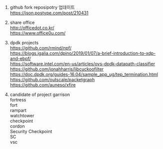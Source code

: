 1. github fork reposipotry 업데이트  
https://json.postype.com/post/210431

2. share office  
http://officedot.co.kr/  
https://www.office0u.com/  

3. dpdk projects  
https://github.com/rmind/npf/   
https://blogs.igalia.com/dpino/2019/01/07/a-brief-introduction-to-xdp-and-ebpf/   
https://software.intel.com/en-us/articles/ovs-dpdk-datapath-classifier  
https://github.com/jonahharris/libcuckoofilter  
https://doc.dpdk.org/guides-16.04/sample_app_ug/tep_termination.html  
https://github.com/outscale/packetgraph  
https://github.com/auneso/xfire  



3. candidate of project 
garrison  
fortress  
fort  
rampart  
watchtower  
checkpoint  
cordon  
Security Checkpoint  
SC  
vsc  



